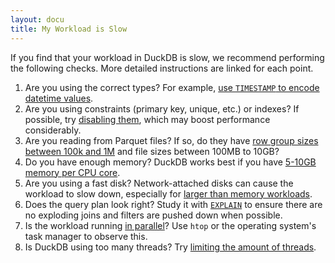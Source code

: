 ```yaml
---
layout: docu
title: My Workload is Slow
---
```


If you find that your workload in DuckDB is slow, we recommend performing the following checks. More detailed instructions are linked for each point.

1. Are you using the correct types? For example, [use `TIMESTAMP` to encode datetime values](schema#types).
1. Are you using constraints (primary key, unique, etc.) or indexes? If possible, try [disabling them](schema#indexing), which may boost performance considerably.
1. Are you reading from Parquet files? If so, do they have [row group sizes between 100k and 1M](file-formats#the-effect-of-row-group-sizes) and file sizes between 100MB to 10GB?
1. Do you have enough memory? DuckDB works best if you have [5-10GB memory per CPU core](environment#cpu-and-memory).
1. Are you using a fast disk? Network-attached disks can cause the workload to slow down, especially for [larger than memory workloads](environment#disk).
1. Does the query plan look right? Study it with [`EXPLAIN`](how-to-tune-workloads#profiling) to ensure there are no exploding joins and filters are pushed down when possible.
1. Is the workload running [in parallel](how-to-tune-workloads#paralellism)? Use `htop` or the operating system's task manager to observe this.
1. Is DuckDB using too many threads? Try [limiting the amount of threads](how-to-tune-workloads#parallelism).
